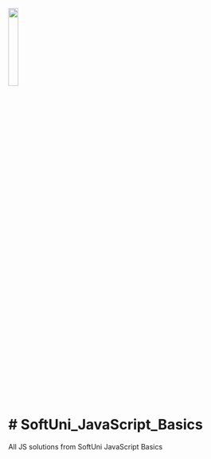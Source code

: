 <img src="https://external-content.duckduckgo.com/iu/?u=https%3A%2F%2Flogos-download.com%2Fwp-content%2Fuploads%2F2019%2F01%2FJavaScript_Logo.png&f=1&nofb=1&ipt=b281b2d2edad521d6ad094a49aa11335e08c40762c8b62ae2723f53d344abeec&ipo=images" width=20% height=20%>
<h1># SoftUni_JavaScript_Basics</h1>
<p>All JS solutions from SoftUni JavaScript Basics</p>

